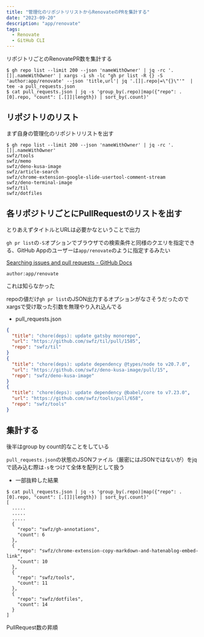 ```yaml
---
title: "管理化のリポジトリリストからRenovateのPRを集計する"
date: "2023-09-20"
description: "app/renovate"
tags:
  - Renovate
  - GitHub CLI
---
```


リポジトリごとのRenovatePR数を集計する

```shell
$ gh repo list --limit 200 --json 'nameWithOwner' | jq -rc '.[]|.nameWithOwner' | xargs -i sh -lc "gh pr list -R {} -S 'author:app/renovate' --json 'title,url'| jq '.[]|.repo|=\"{}\"'"  | tee -a pull_requests.json
$ cat pull_requests.json | jq -s 'group_by(.repo)|map({"repo": .[0].repo, "count": [.[]]|length}) | sort_by(.count)'
```

## リポジトリのリスト

まず自身の管理化のリポジトリリストを出す

```shell
$ gh repo list --limit 200 --json 'nameWithOwner' | jq -rc '.[]|.nameWithOwner'
swfz/tools
swfz/memo
swfz/deno-kusa-image
swfz/article-search
swfz/chrome-extension-google-slide-usertool-comment-stream
swfz/deno-terminal-image
swfz/til
swfz/dotfiles
```

## 各リポジトリごとにPullRequestのリストを出す

とりあえずタイトルとURLは必要かなということで出力

`gh pr list`の`-S`オプションでブラウザでの検索条件と同様のクエリを指定できる、GitHub Appのユーザーは`app/renovate`のように指定するみたい

[Searching issues and pull requests - GitHub Docs](https://docs.github.com/en/search-github/searching-on-github/searching-issues-and-pull-requests#search-by-author)

`author:app/renovate`

これは知らなかった

repoの値だけ`gh pr list`のJSON出力するオプションがなさそうだったのでxargsで受け取った引数を無理やり入れ込んでる

- pull_requests.json

```json
{
  "title": "chore(deps): update gatsby monorepo",
  "url": "https://github.com/swfz/til/pull/1585",
  "repo": "swfz/til"
}
{
  "title": "chore(deps): update dependency @types/node to v20.7.0",
  "url": "https://github.com/swfz/deno-kusa-image/pull/15",
  "repo": "swfz/deno-kusa-image"
}
{
  "title": "chore(deps): update dependency @babel/core to v7.23.0",
  "url": "https://github.com/swfz/tools/pull/658",
  "repo": "swfz/tools"
}
```

## 集計する

後半はgroup by count的なことをしている

`pull_requests.json`の状態のJSONファイル（厳密にはJSONではないが）をjqで読み込む際は`-s`をつけて全体を配列として扱う

- 一部抜粋した結果

```shell
$ cat pull_requests.json | jq -s 'group_by(.repo)|map({"repo": .[0].repo, "count": [.[]]|length}) | sort_by(.count)'
[
  .....
  .....
  .....
  {
    "repo": "swfz/gh-annotations",
    "count": 6
  },
  {
    "repo": "swfz/chrome-extension-copy-markdown-and-hatenablog-embed-link",
    "count": 10
  },
  {
    "repo": "swfz/tools",
    "count": 11
  },
  {
    "repo": "swfz/dotfiles",
    "count": 14
  }
]
```

PullRequest数の昇順
